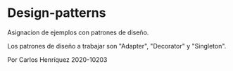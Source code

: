 # Design-patterns
Asignacion de ejemplos con patrones de diseño.

Los patrones de diseño a trabajar son "Adapter", "Decorator" y "Singleton".

Por Carlos Henríquez 2020-10203
